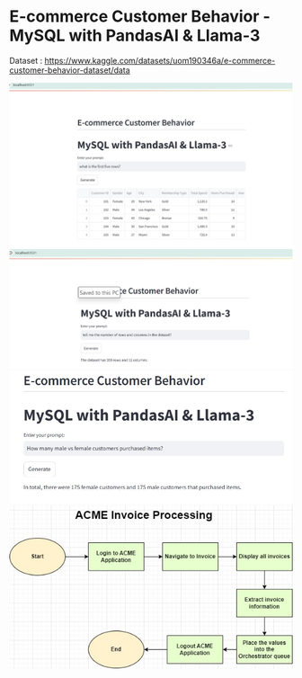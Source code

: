 # E-commerce Customer Behavior - MySQL with PandasAI & Llama-3
Dataset : https://www.kaggle.com/datasets/uom190346a/e-commerce-customer-behavior-dataset/data

![alt_text](https://github.com/bacdillon/Ollama/blob/main/img/what%20is%20the%20first%20five%20rows.jpg)
![alt_text](https://github.com/bacdillon/Ollama/blob/main/img/tell%20me%20the%20number%20of%20rows%20and%20columns%20in%20the%20dataset.jpg)
![alt_text](https://github.com/bacdillon/Ollama/blob/main/img/How%20many%20male%20vs%20female%20customers%20purchased%20items.jpg)
![alt_text](https://github.com/bacdillon/RPA-UiPath/blob/main/ACME%20Invoice-Processing/documents/ACME%20Invoice%20Processing.jpg)

